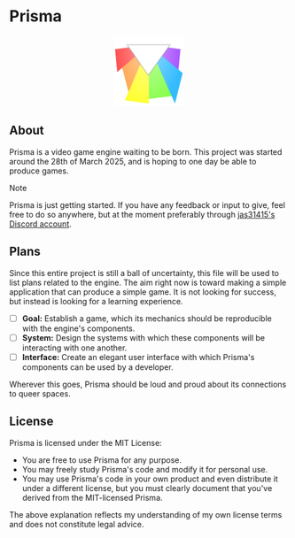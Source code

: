 # Prisma
<p align="center">
  <img alt="prisma logo .svg" width="25%" src="prisma-shatteredHierarchy-nogaps.svg" />
</p>

## About
Prisma is a video game engine waiting to be born.
This project was started around the 28th of March 2025, and is hoping to one day be able to produce games.

>[!NOTE]
> Prisma is just getting started.
> If you have any feedback or input to give, feel free to do so anywhere, but at the moment preferably through [jas31415's Discord account](https://discord.com/users/230936829392715777).

## Plans
Since this entire project is still a ball of uncertainty, this file will be used to list plans related to the engine.
The aim right now is toward making a simple application that can produce a simple game.
It is not looking for success, but instead is looking for a learning experience.

- [ ] **Goal:** Establish a game, which its mechanics should be reproducible with the engine's components.
- [ ] **System:** Design the systems with which these components will be interacting with one another.
- [ ] **Interface:** Create an elegant user interface with which Prisma's components can be used by a developer.

Wherever this goes, Prisma should be loud and proud about its connections to queer spaces.

## License
Prisma is licensed under the MIT License:

- You are free to use Prisma for any purpose.
- You may freely study Prisma's code and modify it for personal use.
- You may use Prisma's code in your own product and even distribute it under a different license, but you must clearly document that you've derived from the MIT-licensed Prisma.

The above explanation reflects my understanding of my own license terms and does not constitute legal advice.
